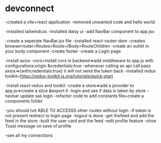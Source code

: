 # devconnect

-created a vite+react application
-removed unwanted code and hello world

-installed tailwindcss
-installed daisy ui
-add NavBar component to app.jsx

-create a seperate NavBar.jsx file
-installed react-router-dom
-creates browserrouter>Routes>Route=/Body>RouteChildren
-create an outlet in your body component
-create footer
-create a Login page

-install axios
-cors=install cors in backend=>add middleware to app.js with configurations:origin &credentials:true
-whenever calling an api call pass axios=>{withcredentials:true}
    it will not send the token back
-installed redux toolkit=https://redux-toolkit.js.org/tutorials/quick-start

-install react-redux and toolkit
-create a store=>add a provider to app.js=>create a slice &export it
-login and see if data is taken by store
-navbar update sas login
-refactor code to add constants file+create a components folder


-you should not ABLE TO ACCESSS other routes without login
-if token is not present redirect to login page
-logout is done
-get thefeed and add the feed in the store
-built the user card and the feed
-edit profile feature
-shoe Toast message on save of profile

-see all my connections
